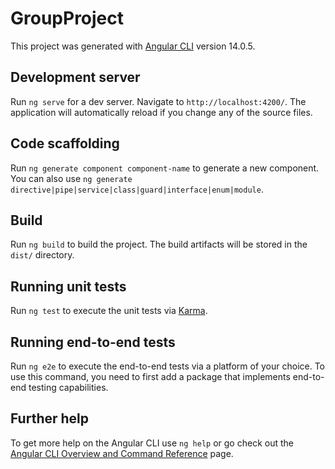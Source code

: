 # GroupProject

This project was generated with [Angular CLI](https://github.com/angular/angular-cli) version 14.0.5.

## Development server

Run `ng serve` for a dev server. Navigate to `http://localhost:4200/`. The application will automatically reload if you change any of the source files.

## Code scaffolding

Run `ng generate component component-name` to generate a new component. You can also use `ng generate directive|pipe|service|class|guard|interface|enum|module`.

## Build

Run `ng build` to build the project. The build artifacts will be stored in the `dist/` directory.

## Running unit tests

Run `ng test` to execute the unit tests via [Karma](https://karma-runner.github.io).

## Running end-to-end tests

Run `ng e2e` to execute the end-to-end tests via a platform of your choice. To use this command, you need to first add a package that implements end-to-end testing capabilities.

## Further help

To get more help on the Angular CLI use `ng help` or go check out the [Angular CLI Overview and Command Reference](https://angular.io/cli) page.
<html>
<body>
  <style>
    .rw-conversation-container .rw-header{background-color: rgb(195,195,195);font-family:Arial;color:white;}
    .rw-conversation-container .rw-messages-container .rw-message .rw-client{background-color: rgb(239,110,17);font-family:Arial}
    .rw-launcher{background-color: white;}
    .rw-conversation-container .rw-reply{background-color: rgb(239,110,17);color: white;border: none;font-family:Arial}
    .rw-conversation-container .rw-response{background-color: rgb(0, 139, 139);color: white;font-family:Arial}
	.rw-conversation-container .rw-messages-container .rw-message{background-color: rgb(195,195,195), opacity:0.5}
  </style>
<script>!(function () {
  let e = document.createElement("script"),
    t = document.head || document.getElementsByTagName("head")[0];
  (e.src =
    "https://cdn.jsdelivr.net/npm/rasa-webchat@1.x.x/lib/index.js"),
    // Replace 1.x.x with the version that you want
    (e.async = !0),
    (e.onload = () => {
      window.WebChat.default(
        {
          initPayload: '/greet',
          customData: { language: "en" },
          socketUrl: "http://localhost:5005",
          // add other props here
		  title: "Digital Assistance",
		  subtitle: "",
	  profileAvatar:"bot.png",
      openLauncherImage:"human.png",
      closeImage: "arrow.png",
      showMessageDate:"true",
		  showFullScreenButton: "true",
		  inputTextFieldHint: "Type bye to end conversation",
        },
        null
      );
    }),
    t.insertBefore(e, t.firstChild);
})();
localStorage.clear();
</script>
<script>
function idleLogout() {
    var t;
    window.onload = resetTimer;
    window.onmousemove = resetTimer;
    window.onmousedown = resetTimer;  // catches touchscreen presses as well
    window.ontouchstart = resetTimer; // catches touchscreen swipes as well
    window.ontouchmove = resetTimer;  // required by some devices
    window.onclick = resetTimer;      // catches touchpad clicks as well
    window.onkeydown = resetTimer;
    window.addEventListener('scroll', resetTimer, true);

    function yourFunction() {
        alert("BOT SESSION TIMED OUT, Click on
